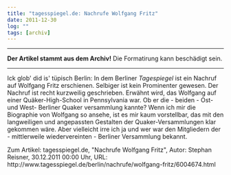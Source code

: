 ```yaml
---
title: "tagesspiegel.de: Nachrufe Wolfgang Fritz"
date: 2011-12-30
log: ""
tags: [archiv]
---
```

<hr><b>Der Artikel stammt aus dem Archiv!</b> Die Formatirung kann beschädigt sein.<hr>
<p>Ick glob' did is' tüpisch Berlin: In dem Berliner <i>Tagespiegel</i> ist ein Nachruf auf Wolfgang Fritz erschienen. Selbiger ist kein Prominenter gewesen. Der Nachruf ist recht kurzweilig geschrieben. Erwähnt wird, das Wolfgang auf einer Quäker-High-School in Pennsylvania war. Ob er die - beiden - Ost- und West- Berliner Quaker versammlung kannte? Wenn ich mir die Biographie von Wolfgang so ansehe, ist es mir kaum vorstellbar, das mit den langweiligen und angepassten Gestalten der Quaker-Versammlungen klar gekommen wäre. Aber vielleicht irre ich ja und wer war den Mitgliedern der - mittlerweile wiedervereinten - Berliner Versammlung bekannt.</p>

<p>Zum Artikel: tagesspiegel.de, "Nachrufe Wolfgang Fritz", Autor: Stephan Reisner, 30.12.2011 00:00 Uhr, URL: http://www.tagesspiegel.de/berlin/nachrufe/wolfgang-fritz/6004674.html </p>
